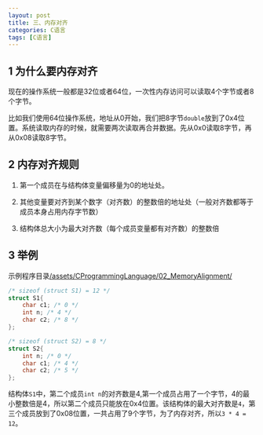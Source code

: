```yaml
---
layout: post
title: 三、内存对齐
categories: C语言
tags: [C语言]
---
```


## 1 为什么要内存对齐

现在的操作系统一般都是32位或者64位，一次性内存访问可以读取4个字节或者8个字节。

比如我们使用64位操作系统，地址从0开始，我们把8字节`double`放到了0x4位置。系统读取内存的时候，就需要两次读取再合并数据。先从0x0读取8字节，再从0x08读取8字节。

## 2 内存对齐规则

1. 第一个成员在与结构体变量偏移量为0的地址处。

2. 其他变量要对齐到某个数字（对齐数）的整数倍的地址处（一般对齐数都等于成员本身占用内存字节数）

3. 结构体总大小为最大对齐数（每个成员变量都有对齐数）的整数倍

## 3 举例

示例程序目录[/assets/CProgrammingLanguage/02_MemoryAlignment/](/assets/CProgrammingLanguage/02_MemoryAlignment/)

```c
/* sizeof (struct S1) = 12 */
struct S1{
	char c1; /* 0 */
	int n; /* 4 */
	char c2; /* 8 */
};

/* sizeof (struct S2) = 8 */
struct S2{
	int n; /* 0 */
	char c1; /* 4 */
	char c2; /* 5 */
};
```

结构体`S1`中，第二个成员`int n`的对齐数是4,第一个成员占用了一个字节，4的最小整数倍是4，所以第二个成员只能放在0x4位置。该结构体的最大对齐数是`4`，第三个成员放到了0x08位置，一共占用了9个字节，为了内存对齐，所以`3 * 4 = 12`。

